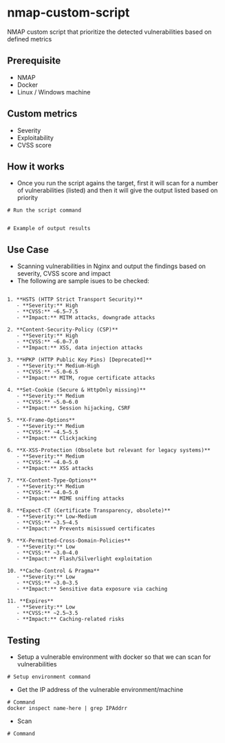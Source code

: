 # nmap-custom-script
NMAP custom script that prioritize the detected vulnerabilities based on defined metrics


## Prerequisite
- NMAP
- Docker
- Linux / Windows machine

  
## Custom metrics
- Severity
- Exploitability
- CVSS score

## How it works
- Once you run the script agains the target, first it will scan for a number of vulnerabilities (listed) and then it will give the output listed based on priority

```
# Run the script command


# Example of output results

```

## Use Case
- Scanning vulnerabilities in Nginx and output the findings based on severity, CVSS score and impact
- The following are sample isues to be checked:

```

1. **HSTS (HTTP Strict Transport Security)**  
   - **Severity:** High  
   - **CVSS:** ~6.5–7.5  
   - **Impact:** MITM attacks, downgrade attacks  

2. **Content-Security-Policy (CSP)**  
   - **Severity:** High  
   - **CVSS:** ~6.0–7.0  
   - **Impact:** XSS, data injection attacks  

3. **HPKP (HTTP Public Key Pins) [Deprecated]**  
   - **Severity:** Medium-High  
   - **CVSS:** ~5.0–6.5  
   - **Impact:** MITM, rogue certificate attacks  

4. **Set-Cookie (Secure & HttpOnly missing)**  
   - **Severity:** Medium  
   - **CVSS:** ~5.0–6.0  
   - **Impact:** Session hijacking, CSRF  

5. **X-Frame-Options**  
   - **Severity:** Medium  
   - **CVSS:** ~4.5–5.5  
   - **Impact:** Clickjacking  

6. **X-XSS-Protection (Obsolete but relevant for legacy systems)**  
   - **Severity:** Medium  
   - **CVSS:** ~4.0–5.0  
   - **Impact:** XSS attacks  

7. **X-Content-Type-Options**  
   - **Severity:** Medium  
   - **CVSS:** ~4.0–5.0  
   - **Impact:** MIME sniffing attacks  

8. **Expect-CT (Certificate Transparency, obsolete)**  
   - **Severity:** Low-Medium  
   - **CVSS:** ~3.5–4.5  
   - **Impact:** Prevents misissued certificates  

9. **X-Permitted-Cross-Domain-Policies**  
   - **Severity:** Low  
   - **CVSS:** ~3.0–4.0  
   - **Impact:** Flash/Silverlight exploitation  

10. **Cache-Control & Pragma**  
   - **Severity:** Low  
   - **CVSS:** ~3.0–3.5  
   - **Impact:** Sensitive data exposure via caching  

11. **Expires**  
   - **Severity:** Low  
   - **CVSS:** ~2.5–3.5  
   - **Impact:** Caching-related risks

```


## Testing
- Setup a vulnerable environment with docker so that we can scan for vulnerabilities
```
# Setup environment command

```

- Get the IP address of the vulnerable environment/machine
```
# Command
docker inspect name-here | grep IPAddrr

```

- Scan
```
# Command

```
